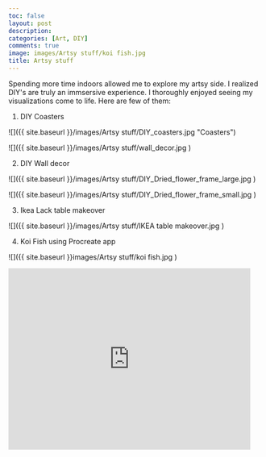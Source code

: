 ```yaml
---
toc: false
layout: post
description: 
categories: [Art, DIY]
comments: true
image: images/Artsy stuff/koi fish.jpg
title: Artsy stuff
---
```


 Spending more time indoors allowed me to explore my artsy side. I realized DIY's are truly an immsersive experience. I thoroughly enjoyed seeing my visualizations come to life. Here are few of them:

 1) DIY Coasters

 ![]({{ site.baseurl }}/images/Artsy stuff/DIY_coasters.jpg "Coasters")

 ![]({{ site.baseurl }}/images/Artsy stuff/wall_decor.jpg )

 2) DIY Wall decor 

 ![]({{ site.baseurl }}/images/Artsy stuff/DIY_Dried_flower_frame_large.jpg )

 ![]({{ site.baseurl }}/images/Artsy stuff/DIY_Dried_flower_frame_small.jpg )

 3) Ikea Lack table makeover

 ![]({{ site.baseurl }}/images/Artsy stuff/IKEA table makeover.jpg )

 4) Koi Fish using Procreate app

 ![]({{ site.baseurl }}images/Artsy stuff/koi fish.jpg )

 <iframe width="480" height="360" src="http://www.youtube.com/embed/Y8FwS_VDk8M" frameborder="0"> </iframe>